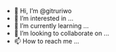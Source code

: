 - 👋 Hi, I’m @gitruriwo
- 👀 I’m interested in ...
- 🌱 I’m currently learning ...
- 💞️ I’m looking to collaborate on ...
- 📫 How to reach me ...

<!---
gitruriwo/gitruriwo is a ✨ special ✨ repository because its `README.md` (this file) appears on your GitHub profile.
You can click the Preview link to take a look at your changes.
--->
